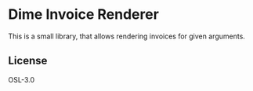 Dime Invoice Renderer
=====================

This is a small library, that allows rendering invoices for given arguments.

License
-------
OSL-3.0
